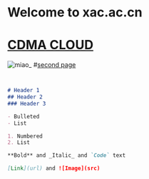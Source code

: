 # Welcome to xac.ac.cn
# [CDMA CLOUD](https://www.cdma.im)
![miao_](https://www.cdma.im/cat.png)
#[second page](https://xac.ac.cn/second.rd)

```markdown


# Header 1
## Header 2
### Header 3

- Bulleted
- List

1. Numbered
2. List

**Bold** and _Italic_ and `Code` text

[Link](url) and ![Image](src)
```

